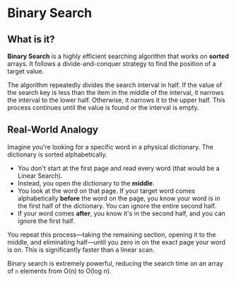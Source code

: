 
# Binary Search

## What is it?

**Binary Search** is a highly efficient searching algorithm that works on **sorted** arrays. It follows a divide-and-conquer strategy to find the position of a target value.

The algorithm repeatedly divides the search interval in half. If the value of the search key is less than the item in the middle of the interval, it narrows the interval to the lower half. Otherwise, it narrows it to the upper half. This process continues until the value is found or the interval is empty.

## Real-World Analogy

Imagine you're looking for a specific word in a physical dictionary. The dictionary is sorted alphabetically.

- You don't start at the first page and read every word (that would be a Linear Search).
- Instead, you open the dictionary to the **middle**.
- You look at the word on that page. If your target word comes alphabetically **before** the word on the page, you know your word is in the first half of the dictionary. You can ignore the entire second half.
- If your word comes **after**, you know it's in the second half, and you can ignore the first half.

You repeat this process—taking the remaining section, opening it to the middle, and eliminating half—until you zero in on the exact page your word is on. This is significantly faster than a linear scan.

Binary search is extremely powerful, reducing the search time on an array of `n` elements from O(n) to O(log n).
